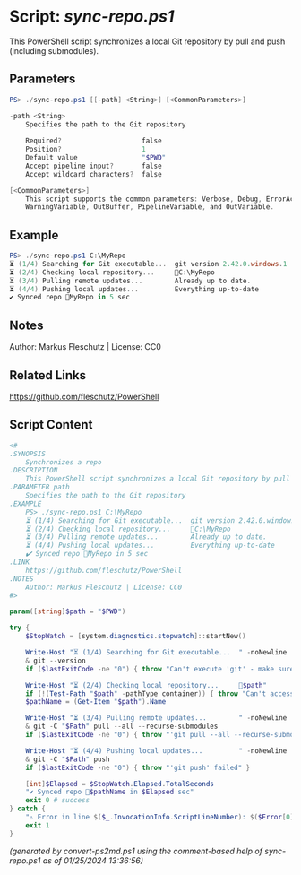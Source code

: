 Script: *sync-repo.ps1*
========================

This PowerShell script synchronizes a local Git repository by pull and push (including submodules).

Parameters
----------
```powershell
PS> ./sync-repo.ps1 [[-path] <String>] [<CommonParameters>]

-path <String>
    Specifies the path to the Git repository
    
    Required?                    false
    Position?                    1
    Default value                "$PWD"
    Accept pipeline input?       false
    Accept wildcard characters?  false

[<CommonParameters>]
    This script supports the common parameters: Verbose, Debug, ErrorAction, ErrorVariable, WarningAction, 
    WarningVariable, OutBuffer, PipelineVariable, and OutVariable.
```

Example
-------
```powershell
PS> ./sync-repo.ps1 C:\MyRepo
⏳ (1/4) Searching for Git executable...  git version 2.42.0.windows.1
⏳ (2/4) Checking local repository...     📂C:\MyRepo
⏳ (3/4) Pulling remote updates...        Already up to date.
⏳ (4/4) Pushing local updates...         Everything up-to-date
✔️ Synced repo 📂MyRepo in 5 sec

```

Notes
-----
Author: Markus Fleschutz | License: CC0

Related Links
-------------
https://github.com/fleschutz/PowerShell

Script Content
--------------
```powershell
<#
.SYNOPSIS
	Synchronizes a repo 
.DESCRIPTION
	This PowerShell script synchronizes a local Git repository by pull and push (including submodules).
.PARAMETER path
	Specifies the path to the Git repository
.EXAMPLE
	PS> ./sync-repo.ps1 C:\MyRepo
	⏳ (1/4) Searching for Git executable...  git version 2.42.0.windows.1
	⏳ (2/4) Checking local repository...     📂C:\MyRepo
	⏳ (3/4) Pulling remote updates...        Already up to date.
	⏳ (4/4) Pushing local updates...         Everything up-to-date
	✔️ Synced repo 📂MyRepo in 5 sec
.LINK
	https://github.com/fleschutz/PowerShell
.NOTES
	Author: Markus Fleschutz | License: CC0
#>

param([string]$path = "$PWD")

try {
	$StopWatch = [system.diagnostics.stopwatch]::startNew()

	Write-Host "⏳ (1/4) Searching for Git executable...  " -noNewline
 	& git --version
 	if ($lastExitCode -ne "0") { throw "Can't execute 'git' - make sure Git is installed and available" }

	Write-Host "⏳ (2/4) Checking local repository...     📂$path"
	if (!(Test-Path "$path" -pathType container)) { throw "Can't access folder: $path" }
	$pathName = (Get-Item "$path").Name

	Write-Host "⏳ (3/4) Pulling remote updates...        " -noNewline
	& git -C "$Path" pull --all --recurse-submodules
	if ($lastExitCode -ne "0") { throw "'git pull --all --recurse-submodes' failed" }

	Write-Host "⏳ (4/4) Pushing local updates...         " -noNewline
	& git -C "$Path" push
	if ($lastExitCode -ne "0") { throw "'git push' failed" }

	[int]$Elapsed = $StopWatch.Elapsed.TotalSeconds
	"✔️ Synced repo 📂$pathName in $Elapsed sec"
	exit 0 # success
} catch {
	"⚠️ Error in line $($_.InvocationInfo.ScriptLineNumber): $($Error[0])"
	exit 1
}
```

*(generated by convert-ps2md.ps1 using the comment-based help of sync-repo.ps1 as of 01/25/2024 13:36:56)*
